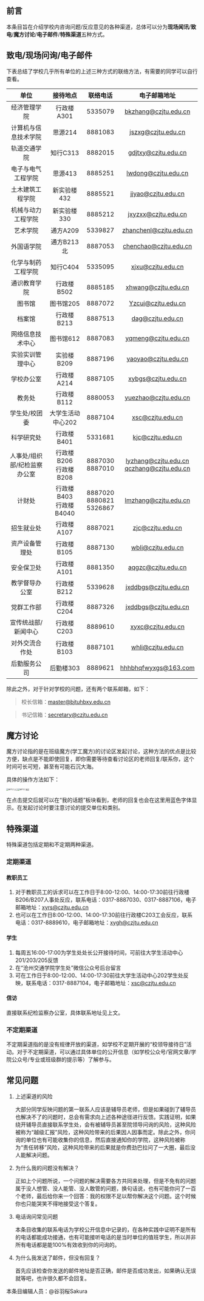 ## 前言

本条目旨在介绍学校内咨询问题/反应意见的各种渠道，总体可以分为**现场闻讯**/**致电**/**魔方讨论**/**电子邮件**/**特殊渠道**五种方式。

## 致电/现场问询/电子邮件

下表总结了学校几乎所有单位的上述三种方式的联络方法，有需要的同学可以自行查看。

|             单位             |         接待地点          |           联络电话            |                 电子邮箱地址                 |
| :--------------------------: | :-----------------------: | :---------------------------: | :------------------------------------------: |
|         经济管理学院         |        行政楼A301         |            5335079            |             bkzhang@czjtu.edu.cn             |
|     计算机与信息技术学院     |          思源214          |            8881083            |              jszxg@czjtu.edu.cn              |
|         轨道交通学院         |         知行C313          |            8882015            |             gdjtxy@czjtu.edu.cn              |
|      电子与电气工程学院      |          思源413          |            8885251            |             lwdong@czjtu.edu.cn              |
|       土木建筑工程学院       |        新实验楼432        |            8885521            |              jjyao@czjtu.edu.cn              |
|      机械与动力工程学院      |        新实验楼330        |            8885212            |             jxyzxx@czjtu.edu.cn              |
|           艺术学院           |         通方A209          |            5339827            |            zhanchenl@czjtu.edu.cn            |
|          外国语学院          |        通方B213北         |            8887053            |            chenchao@czjtu.edu.cn             |
|      化学与制药工程学院      |         知行C404          |            5335095            |              xjxu@czjtu.edu.cn               |
|         通识教育学院         |        行政楼B502         |            8885185            |             xhwang@czjtu.edu.cn              |
|            图书馆            |         图书馆205         |            8887072            |              Yzcui@czjtu.edu.cn              |
|            档案馆            |        行政楼B213         |            8887513            |               dag@czjtu.edu.cn               |
|       网络信息技术中心       |         图书馆612         |            8887083            |             yqmeng@czjtu.edu.cn              |
|       实验实训管理中心       |        实验楼B209         |            8887196            |             yaoyao@czjtu.edu.cn              |
|          学校办公室          |        行政楼A214         |            8887105            |              xybgs@czjtu.edu.cn              |
|            教务处            |        行政楼B112         |            8880053            |             yuezhao@czjtu.edu.cn             |
|        学生处/校团委         |     大学生活动中心202     |            8887104            |               xsc@czjtu.edu.cn               |
|          科学研究处          |        行政楼B401         |            5331681            |               kjc@czjtu.edu.cn               |
| 人事处/组织部/纪检监察办公室 | 行政楼B206<br>行政楼B208  |      8887030<br>8887010       | lyzhang@czjtu.edu.cn<br>qczhang@czjtu.edu.cn |
|            计财处            | 行政楼B403<br>行政楼B4040 | 8887020<br>8880821<br>5326867 |             lmzhang@czjtu.edu.cn             |
|          招生就业处          |        行政楼A107         |            8887021            |               zjc@czjtu.edu.cn               |
|        资产设备管理处        |        行政楼B105         |            8887130            |              wbli@czjtu.edu.cn               |
|          安全保卫处          |        行政楼A101         |            8881350            |              aqgzc@czjtu.edu.cn              |
|        教学督导办公室        |        行政楼B212         |            5339628            |             jxddbgs@czjtu.edu.cn             |
|          党群工作部          |        行政楼C204         |            8887326            |             jxddbgs@czjtu.edu.cn             |
|     宣传统战部/新闻中心      |        行政楼C203         |            8889610            |              xyxc@czjtu.edu.cn               |
|        对外交流合作处        |        行政楼B103         |            8887101            |              whli@czjtu.edu.cn               |
|         后勤服务公司         |         后勤楼303         |            8889621            |             hhhbhqfwyxgs@163.com             |

除此之外，对于针对学校的问题，还有两个联系邮箱，如下：

> 校长信箱：master@bjtuhbxy.edu.cn

> 书记信箱：secretary@czjtu.edu.cn

## 魔方讨论

魔方讨论指的是在班级魔方(学工魔方)的讨论区发起讨论，这种方法的优点是比较方便，缺点是不能即使回复，即你需要等待查看讨论区的老师回复/联系你，这个时间可长可短，甚至有可能石沉大海。

具体的操作方法如下：

<img src="https://img.animemangafan.cn/i/2023/04/04/642c38a10286c.png" alt="MFTL1 入口" title="进入讨论区" style="zoom:33%;" /><img src="https://img.animemangafan.cn/i/2023/04/04/642c38a11e56b.png" alt="MFTL1 发起" title="发起讨论" style="zoom:33%;" />

在点击提交后就可以在“我的话题”板块看到，老师的回复也会在这里用蓝色字体显示。在发起讨论时要注意讨论的提交单位和类别。

## 特殊渠道

特殊渠道包括定期和不定期两种渠道。

### 定期渠道

#### 教职员工

1. 对于教职员工的诉求可以在工作日于8:00-12:00、14:00-17:30前往行政楼B206/B207人事处反应，联系电话：0317-8887030、0317-8887106，电子邮箱地址：xyrs@czjtu.edu.cn
2. 也可以在工作日8:00-12:00、14:00-17:30前往行政楼C203工会反应，联系电话：0317-8889610，电子邮箱地址：xygh@czjtu.edu.cn

#### 学生

1. 每周五16:00-17:00为学生处处长公开接待时间，可前往大学生活动中心201/203/205反馈
2. 在“沧州交通学院学生处”微信公众号后台留言
3. 可在工作日于8:00-12:00、14:00-17:30前往大学生活动中心202学生处反映，联系电话：0317-8887104，电子邮箱地址：xsc@czjtu.edu.cn

#### 信访

直接联系纪检监察办公室，具体联系地址见上文。

### 不定期渠道

不定期渠道指的是没有规律开放的渠道，如学校不定期开展的“校领导接待日”活动。对于不定期渠道，可以通过具体单位的公开信息（如学校公众号/官网文章/学院公众号/专业或班级群的提示等）了解参与。

## 常见问题

1. 上述渠道的风险

   大部分同学反映问题的第一联系人应该是辅导员老师，但是如果碰到了辅导员也解决不了的问题时，总会有需求向上述各种途径进行反馈。实践证明，如果绕开辅导员直接联系学生处，会有被辅导员甚至院领导问询的风险，这种风险被称为“越级汇报”风险，这种风险带来的后果因人因事而定。除此之外，你问询的单位也有可能收集你的信息，然后直接通知你的学院，这种风险被称为“责任转移”风险，这种风险带来的后果就是你费劲巴拉问了一大圈，最后没人能解决问题。

2. 为什么我的问题没有解决？

   正如上个问题所说，一个问题的解决需要各方共同来处理，但是不免有的问题属于没人想管、没人能管、没人敢管的问题，换句话说，也有可能你问了一百个老师，最后给你来一个回答：我的权限不足以帮你解决这个问题。这个时候你也只能哭笑不得地接受这个答复。

3. 电话询问常见问题

   本条目收集的联系电话为学校公开信息中记录的，在各种实践中证明不是所有的电话都能成功接通，也有可能接听电话的是当时单位的值班学生，所以并非所有电话都是能100%有效收到你的问询的。

4. 为什么我发送了邮件，但没有回复？

   首先应该检查你发送的邮件地址是否正确，邮件是否成功发出，如果确认无误就等吧，也许很久都不会回复。





本条目编辑人员：@谷羽桜Sakura
